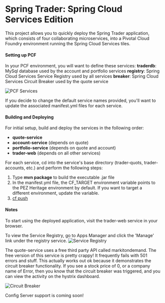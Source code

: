 # Spring Trader: Spring Cloud Services Edition

This project allows you to quickly deploy the Spring Trader application, which consists of four collaborating microservices, into a Pivotal Cloud Foundry environment running the Spring Cloud Services tiles.

#### Setting up PCF

In your PCF environment, you will want to define these services:
**traderdb**: MySql database used by the account and portfolio services
**registry**: Spring Cloud Services Service Registry used by all services
**breaker**: Spring Cloud Services Circuit Breaker used by the quote service

![PCF Services](https://c2.staticflickr.com/6/5707/23064069145_9189ee742f_b.jpg)

If you decide to change the default service names provided, you'll want to update the associated manifest.yml files for each service.

#### Building and Deploying

For initial setup, build and deploy the services in the following order:
- **quote-service**
- **account-service** (depends on quote)
- **portfolio-service** (depends on quote and account)
- **trader-web** (depends on all other services)

For each service, cd into the service's base directory (trader-quots, trader-accounts, etc.) and perform the following steps:

1. Type **mvn package** to build the executable .jar file
2. In the manifest.yml file, the CF_TARGET environment variable points to the PEZ Heritage environment by default. If you want to target a different environment, update the variable.
3. [cf push](http://www.vevo.com/watch/salt-n-pepa/Push-It/USIV30400109)

#### Notes

To start using the deployed application, visit the trader-web service in your browser.

To view the Service Registry, go to Apps Manager and click the 'Manage' link under the registry service.
![Service Registry](https://c1.staticflickr.com/1/608/22645938608_33e24f79b2_o.png)


The quote-service uses a free third party API called markitondemand. The free version of this service is pretty crappy! It frequently fails with 501 errors and stuff. This actually works out ok because it demonstrates the circuit breaker functionality. If you see a stock price of 0, or a company name of Error, then you know that the circuit breaker was triggered, and you can view the activity on the hystrix dashboard.

![Circuit Breaker](https://c2.staticflickr.com/6/5682/23075520041_d6afc6bd55_o.png)

Config Server support is coming soon!


